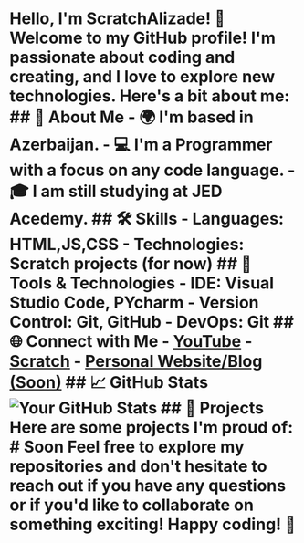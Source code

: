 # Hello, I'm ScratchAlizade! 👋  Welcome to my GitHub profile! I'm passionate about coding and creating, and I love to explore new technologies. Here's a bit about me:  ## 🚀 About Me  - 🌍 I'm based in Azerbaijan. - 💻 I'm a Programmer with a focus on any code language. - 🎓 I am still studying at JED Acedemy.  ## 🛠️ Skills  - **Languages:**  HTML,JS,CSS - **Technologies:** Scratch projects (for now)  ## 🔧 Tools & Technologies  - **IDE:** Visual Studio Code, PYcharm - **Version Control:** Git, GitHub - **DevOps:** Git  ## 🌐 Connect with Me  - [YouTube]([https://twitter.com/YourTwitterHandle](https://www.youtube.com/channel/UCpEYmFV7sqAQmtbB59IpF6g)) - [Scratch](https://scratch.mit.edu/users/ScratchAlizade/) - [Personal Website/Blog (Soon)]()  ## 📈 GitHub Stats  ![Your GitHub Stats](https://github-readme-stats.vercel.app/api?username=ScratchAlizade&show_icons=true&theme=radical)  ## 🌟 Projects  Here are some projects I'm proud of:  # Soon  Feel free to explore my repositories and don't hesitate to reach out if you have any questions or if you'd like to collaborate on something exciting!  Happy coding! 🚀

